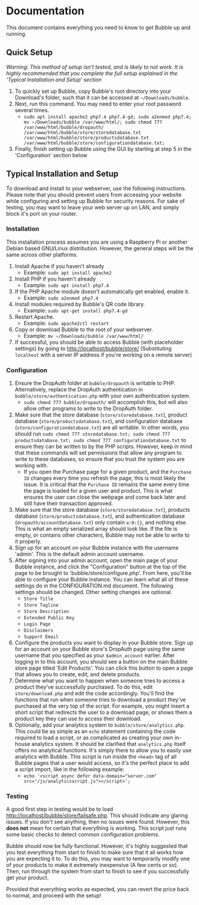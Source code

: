 # Documentation

This document contains everything you need to know to get Bubble up and running.

## Quick Setup

*Warning: This method of setup isn't tested, and is likely to not work. It is highly recommended that you complete the full setup explained in the 'Typical Installation and Setup' section*

1. To quickly set up Bubble, copy Bubble's root directory into your Download's folder, such that it can be accessed at `~/Downloads/bubble`.
2. Next, run this command. You may need to enter your root password several times.
    - `sudo apt install apache2 php7.4 php7.4-gd; sudo a2enmod php7.4; mv ~/Downloads/bubble /var/www/html/; sudo chmod 777 /var/www/html/bubble/dropauth/ /var/www/html/bubble/store/storedatabase.txt /var/www/html/bubble/store/productsdatabase.txt /var/www/html/bubble/store/configurationdatabase.txt;`
3. Finally, finish setting up Bubble using the GUI by starting at step 5 in the 'Configuration' section below

## Typical Installation and Setup

To download and install to your webserver, use the following instructions. Please note that you should prevent users from accessing your website while configuring and setting up Bubble for security reasons. For sake of testing, you may want to leave your web server up on LAN, and simply block it's port on your router.

### Installation

This installation process assumes you are using a Raspberry Pi or another Debian based GNU/Linux distribution. However, the general steps will be the same across other platforms.

1. Install Apache if you haven't already
    - Example: `sudo apt install apache2`
2. Install PHP if you haven't already
    - Example: `sudo apt install php7.4`
3. If the PHP Apache module doesn't automatically get enabled, enable it.
    - Example: `sudo a2enmod php7.4`
4. Install modules required by Bubble's QR code library.
    - Example: `sudo apt-get install php7.4-gd`
5. Restart Apache.
    - Example: `sudo apache2ctl restart`
6. Copy or download Bubble to the root of your webserver.
    - Example: `mv ~/Downloads/bubble /var/www/html/`
7. If successful, you should be able to access Bubble (with placeholder settings) by going to <http://localhost/bubble/store/> (Substituting `localhost` with a server IP address if you're working on a remote server)

### Configuration

1. Ensure the DropAuth folder at `bubble/dropauth` is writable to PHP. Alternatively, replace the DropAuth authentication in `bubble/store/authentication.php` with your own authentication system.
    - `sudo chmod 777 bubble/dropauth/` will accomplish this, but will also allow other programs to write to the DropAuth folder.
2. Make sure that the store database (`store/storedatabase.txt`), product database (`store/productsdatabase.txt`), and configuration database (`store/configurationdatabase.txt`) are all writable. In other words, you should run `sudo chmod 777 storedatabase.txt; sudo chmod 777 productsdatabase.txt; sudo chmod 777 configurationdatabase.txt` to ensure they can be written to by the PHP scripts. However, keep in mind that these commands will set permissions that allow any program to write to these databases, so ensure that you trust the system you are working with.
    - If you open the Purchase page for a given product, and the `Purchase ID` changes every time you refresh the page, this is most likely the issue. It is critical that the `Purchase ID` remains the same every time the page is loaded for a given user and product. This is what ensures the user can close the webpage and come back later and still have their transaction approved.
3. Make sure that the store database (`store/storedatabase.txt`), products database (`store/productsdatabase.txt`), and authentication database (`dropauth/accountDatabase.txt`) only contain `a:0:{}`, and nothing else. This is what an empty serialized array should look like. If the file is empty, or contains other characters, Bubble may not be able to write to it properly.
4. Sign up for an account on your Bubble instance with the username 'admin'. This is the default admin account username.
5. After signing into your admin account, open the main page of your Bubble instance, and click the "Configuration" button at the top of the page to be brought to 'bubble/store/configure.php'. From here, you'll be able to configure your Bubble instance. You can learn what all of these settings do in the CONFIGURATION.md document. The following settings should be changed. Other setting changes are optional.
    - `Store Title`
    - `Store Tagline`
    - `Store Description`
    - `Extended Public Key`
    - `Login Page`
    - `Disclaimers`
    - `Support Email`
6. Configure the products you want to display in your Bubble store. Sign up for an account on your Bubble store's DropAuth page using the same username that you specified as your `$admin_account` earlier. After logging in to this account, you should see a button on the main Bubble store page titled 'Edit Products'. You can click this button to open a page that allows you to create, edit, and delete products.
7. Determine what you want to happen when someone tries to access a product they've successfully purchased. To do this, edit `store/download.php` and edit the code accordingly. You'll find the functions that run when someone tries to download a product they've purchased at the very top of the script. For example, you might insert a short script that redirects the user to a download page, or shows them a product key they can use to access their download.
8. Optionally, add your analytics system to `bubble/store/analytics.php`. This could be as simple as an `echo` statement containing the code required to load a script, or as complicated as creating your own in-house analytics system. It should be clarified that `analytics.php` itself offers no analytical functions. It's simply there to allow you to easily use analytics with Bubble. This script is run inside the `<head>` tag of all Bubble pages that a user would access, so it's the perfect place to add a script import, like in the following example:
    - `echo '<script async defer data-domain="server.com" src="/js/analyticsscript.js"></script>';`

### Testing

A good first step in testing would be to load <http://localhost/bubble/store/failsafe.php>. This should indicate any glaring issues. If you don't see anything, then no issues were found. However, this **does not** mean for certain that everything is working. This script just runs some basic checks to detect common configuration problems.

Bubble should now be fully functional. However, it's highly suggested that you test everything from start to finish to make sure that it all works how you are expecting it to. To do this, you may want to temporarily modify one of your products to make it extremely inexpensive (A few cents or so). Then, run through the system from start to finish to see if you successfully get your product.

Provided that everything works as expected, you can revert the price back to normal, and proceed with the setup!
